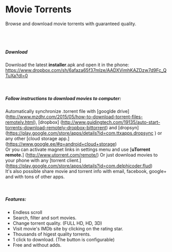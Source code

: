 # Movie Torrents
Browse and download movie torrents with guaranteed quality.   
<br><br><br>
  
##### Download
Download the latest **installer**.apk and open it in the phone:
https://www.dropbox.com/sh/6afaza65f37mlze/AADXVimhKAZDzw7d9Fc_QTuXa?dl=0  
<br><br>

##### Follow instructions to download movies to computer:
Automatically synchronize .torrent file with [googlde drive] (http://www.mzdhr.com/2015/05/how-to-download-torrent-files-remotely.html), [dropbox] (http://www.guidingtech.com/19135/auto-start-torrents-download-remotely-dropbox-bittorrent) and [dropsyn] (https://play.google.com/store/apps/details?id=com.ttxapps.dropsync
) or any other [cloud storage app.] (https://www.google.ee/#q=android+cloud+storage)
<br>
Or you can activate magnet links in settings menu and use [**uTorrent remote.**] (http://www.utorrent.com/remote/)
Or just download movies to your phone with any [torrent client.] (https://play.google.com/store/apps/details?id=com.delphicoder.flud)
<br>
It's also possible share movie and torrent info with email, facebook, google+ and with tons of other apps.  
<br><br>
##### Features:
- Endless scroll
- Search, filter and sort movies.
- Change torrent quality. (FULL HD, HD, 3D)
- Visit movie's IMDb site by clicking on the rating star.
- Thousands of higest quality torrents.
- 1 click to download. (The button is configurable) 
- Free and without adds.
